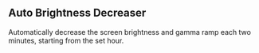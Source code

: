 ## Auto Brightness Decreaser

Automatically decrease the screen brightness and gamma ramp each two minutes, starting from the set hour.
